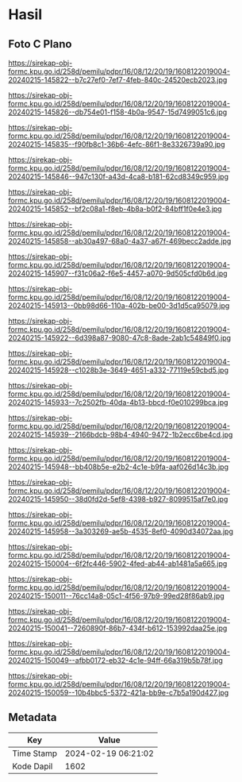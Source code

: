 # Hasil

## Foto C Plano

https://sirekap-obj-formc.kpu.go.id/258d/pemilu/pdpr/16/08/12/20/19/1608122019004-20240215-145822--b7c27ef0-7ef7-4feb-840c-24520ecb2023.jpg

https://sirekap-obj-formc.kpu.go.id/258d/pemilu/pdpr/16/08/12/20/19/1608122019004-20240215-145826--db754e01-f158-4b0a-9547-15d7499051c6.jpg

https://sirekap-obj-formc.kpu.go.id/258d/pemilu/pdpr/16/08/12/20/19/1608122019004-20240215-145835--f90fb8c1-36b6-4efc-86f1-8e3326739a90.jpg

https://sirekap-obj-formc.kpu.go.id/258d/pemilu/pdpr/16/08/12/20/19/1608122019004-20240215-145846--947c130f-a43d-4ca8-b181-62cd8349c959.jpg

https://sirekap-obj-formc.kpu.go.id/258d/pemilu/pdpr/16/08/12/20/19/1608122019004-20240215-145852--bf2c08a1-f8eb-4b8a-b0f2-84bff1f0e4e3.jpg

https://sirekap-obj-formc.kpu.go.id/258d/pemilu/pdpr/16/08/12/20/19/1608122019004-20240215-145858--ab30a497-68a0-4a37-a67f-469becc2adde.jpg

https://sirekap-obj-formc.kpu.go.id/258d/pemilu/pdpr/16/08/12/20/19/1608122019004-20240215-145907--f31c06a2-f6e5-4457-a070-9d505cfd0b6d.jpg

https://sirekap-obj-formc.kpu.go.id/258d/pemilu/pdpr/16/08/12/20/19/1608122019004-20240215-145913--0bb98d66-110a-402b-be00-3d1d5ca95079.jpg

https://sirekap-obj-formc.kpu.go.id/258d/pemilu/pdpr/16/08/12/20/19/1608122019004-20240215-145922--6d398a87-9080-47c8-8ade-2ab1c54849f0.jpg

https://sirekap-obj-formc.kpu.go.id/258d/pemilu/pdpr/16/08/12/20/19/1608122019004-20240215-145928--c1028b3e-3649-4651-a332-77119e59cbd5.jpg

https://sirekap-obj-formc.kpu.go.id/258d/pemilu/pdpr/16/08/12/20/19/1608122019004-20240215-145933--7c2502fb-40da-4b13-bbcd-f0e010299bca.jpg

https://sirekap-obj-formc.kpu.go.id/258d/pemilu/pdpr/16/08/12/20/19/1608122019004-20240215-145939--2166bdcb-98b4-4940-9472-1b2ecc6be4cd.jpg

https://sirekap-obj-formc.kpu.go.id/258d/pemilu/pdpr/16/08/12/20/19/1608122019004-20240215-145948--bb408b5e-e2b2-4c1e-b9fa-aaf026d14c3b.jpg

https://sirekap-obj-formc.kpu.go.id/258d/pemilu/pdpr/16/08/12/20/19/1608122019004-20240215-145950--38d0fd2d-5ef8-4398-b927-8099515af7e0.jpg

https://sirekap-obj-formc.kpu.go.id/258d/pemilu/pdpr/16/08/12/20/19/1608122019004-20240215-145958--3a303269-ae5b-4535-8ef0-4090d34072aa.jpg

https://sirekap-obj-formc.kpu.go.id/258d/pemilu/pdpr/16/08/12/20/19/1608122019004-20240215-150004--6f2fc446-5902-4fed-ab44-ab1481a5a665.jpg

https://sirekap-obj-formc.kpu.go.id/258d/pemilu/pdpr/16/08/12/20/19/1608122019004-20240215-150011--76cc14a8-05c1-4f56-97b9-99ed28f86ab9.jpg

https://sirekap-obj-formc.kpu.go.id/258d/pemilu/pdpr/16/08/12/20/19/1608122019004-20240215-150041--7260890f-86b7-434f-b612-153992daa25e.jpg

https://sirekap-obj-formc.kpu.go.id/258d/pemilu/pdpr/16/08/12/20/19/1608122019004-20240215-150049--afbb0172-eb32-4c1e-94ff-66a319b5b78f.jpg

https://sirekap-obj-formc.kpu.go.id/258d/pemilu/pdpr/16/08/12/20/19/1608122019004-20240215-150059--10b4bbc5-5372-421a-bb9e-c7b5a190d427.jpg


## Metadata

| Key        | Value               |
| ---------- | ------------------- |
| Time Stamp | 2024-02-19 06:21:02 |
| Kode Dapil | 1602                |



